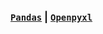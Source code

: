 ### [`Pandas`](https://pandas.pydata.org/docs) | [`Openpyxl`](https://openpyxl.readthedocs.io/en/stable)